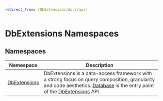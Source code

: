 ```yaml
---
redirect_from: /DbExtensions/docs/api/
---
```


DbExtensions Namespaces
=======================


Namespaces
----------

| Namespace         | Description                                                                                                                                                                       |
| ----------------- | --------------------------------------------------------------------------------------------------------------------------------------------------------------------------------- |
| [DbExtensions][1] | DbExtensions is a data-access framework with a strong focus on query composition, granularity and code aesthetics. [Database][2] is the entry point of the [DbExtensions][1] API. |

[1]: DbExtensions/README.md
[2]: DbExtensions/Database/README.md